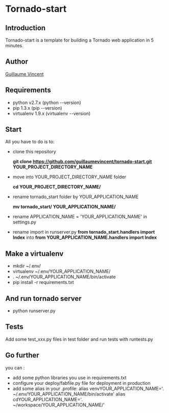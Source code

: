 Tornado-start
=============

Introduction
------------
Tornado-start is a template for building a Tornado web application in 5 minutes.

Author
------
[Guillaume Vincent](guillaumevincent.com)

Requirements
------------
*  python v2.7.x (python --version)
*  pip 1.3.x (pip --version)
*  virtualenv 1.9.x (virtualenv --version)

Start
-----
All you have to do is to:

*  clone this repository 

    __git clone https://github.com/guillaumevincent/tornado-start.git YOUR_PROJECT_DIRECTORY_NAME__

*  move into YOUR_PROJECT_DIRECTORY_NAME folder

    __cd YOUR_PROJECT_DIRECTORY_NAME/__

*  rename tornado_start folder by YOUR_APPLICATION_NAME

    __mv tornado_start/ YOUR_APPLICATION_NAME/__

*  rename APPLICATION_NAME = 'YOUR_APPLICATION_NAME' in settings.py

*  rename import in runserver.py
    __from tornado_start.handlers import Index__ into __from YOUR_APPLICATION_NAME.handlers import Index__

Make a virtualenv
-----------------
*  mkdir ~/.env/
*  virtualenv ~/.env/YOUR_APPLICATION_NAME/
*  . ~/.env/YOUR_APPLICATION_NAME/bin/activate
*  pip install -r requirements.txt

And run tornado server
-------------------
*  python runserver.py

Tests
-----
Add some test_xxx.py files in test folder and run tests with runtests.py

Go further
----------
you can :
*  add some python libraries you use in requirements.txt
*  configure your deploy/fabfile.py file for deployment in production
*  add some alias in your .profile:
    alias venvYOUR_APPLICATION_NAME='. ~/.env/YOUR_APPLICATION_NAME/bin/activate'
    alias cdYOUR_APPLICATION_NAME='. ~/workspace/YOUR_APPLICATION_NAME/'
